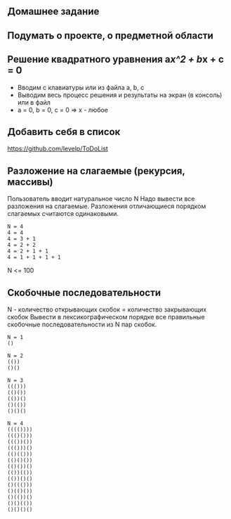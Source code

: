 Домашнее задание
-----------------

Подумать о проекте, о предметной области
----------------------------------------

Решение квадратного уравнения a*x^2 + b*x + c = 0 
-------------------------------------------------
 * Вводим с клавиатуры или из файла a, b, c
 * Выводим весь процесс решения и результаты на экран (в консоль) или в файл
 * a = 0, b = 0, c = 0  =>  x - любое

Добавить себя в список 
----------------------
https://github.com/levelp/ToDoList

Разложение на слагаемые (рекурсия, массивы)
-------------------------------------------
Пользователь вводит натуральное число N
Надо вывести все разложения на слагаемые. Разложения отличающиеся порядком слагаемых считаются одинаковыми.
```
N = 4
4 = 4
4 = 3 + 1
4 = 2 + 2 
4 = 2 + 1 + 1
4 = 1 + 1 + 1 + 1
```
N <= 100

Скобочные последовательности
----------------------------
N - количество открывающих скобок = количество закрывающих скобок
Вывести в лексикографическом порядке все правильные скобочные последовательности из N пар скобок.
```
N = 1
()
```
```
N = 2
(())
()()
```
```
N = 3
((()))
(()())
(())()
()(())
()()()
```
```
N = 4
(((())))
((()()))
((())())
((()))()
(()(()))
(()()())
(()())()
(())(())
(())()()
()((()))
()(()())
()(())()
()()(())
()()()()
```
